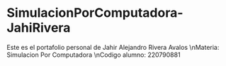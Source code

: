 # SimulacionPorComputadora-JahiRivera

Este es el portafolio personal de Jahir Alejandro Rivera Avalos
\nMateria: Simulacion Por Computadora
\nCodigo alumno: 220790881

